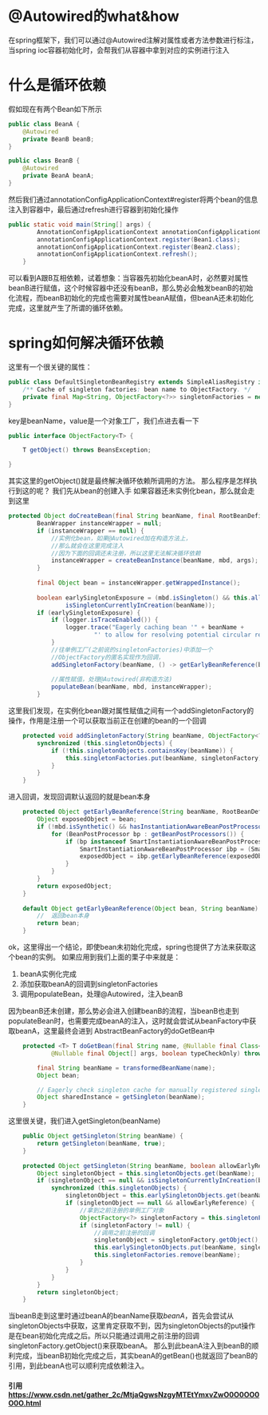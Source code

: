 # @Autowired的what&how

在spring框架下，我们可以通过@Autowired注解对属性或者方法参数进行标注，当spring ioc容器初始化时，会帮我们从容器中拿到对应的实例进行注入

# 什么是循环依赖

假如现在有两个Bean如下所示

```java
public class BeanA {
    @Autowired
    private BeanB beanB;
}

public class BeanB {
    @Autowired
    private BeanA beanA;
}
```

然后我们通过annotationConfigApplicationContext#register将两个bean的信息注入到容器中，最后通过refresh进行容器到初始化操作

```java
public static void main(String[] args) {
        AnnotationConfigApplicationContext annotationConfigApplicationContext = new AnnotationConfigApplicationContext();
        annotationConfigApplicationContext.register(Bean1.class);
        annotationConfigApplicationContext.register(Bean2.class);
        annotationConfigApplicationContext.refresh();
    }
```

可以看到A跟B互相依赖，试着想象：当容器先初始化beanA时，必然要对属性beanB进行赋值，这个时候容器中还没有beanB，那么势必会触发beanB的初始化流程，而beanB初始化的完成也需要对属性beanA赋值，但beanA还未初始化完成，这里就产生了所谓的循环依赖。

# spring如何解决循环依赖

这里有一个很关键的属性：

```java
public class DefaultSingletonBeanRegistry extends SimpleAliasRegistry implements SingletonBeanRegistry {
	/** Cache of singleton factories: bean name to ObjectFactory. */
	private final Map<String, ObjectFactory<?>> singletonFactories = new HashMap<>(16);
}
```

key是beanName，value是一个对象工厂，我们点进去看一下

```java
public interface ObjectFactory<T> {

	T getObject() throws BeansException;

}
```

其实这里的getObject()就是最终解决循环依赖所调用的方法。
 那么程序是怎样执行到这的呢？
 我们先从bean的创建入手
 如果容器还未实例化bean，那么就会走到这里

```java
protected Object doCreateBean(final String beanName, final RootBeanDefinition mbd, final @Nullable Object[] args) throws BeanCreationException {
		BeanWrapper instanceWrapper = null;
		if (instanceWrapper == null) {
			//实例化bean，如果@Autowired加在构造方法上，
			//那么就会在这里完成注入
			//因为下面的回调还未注册，所以这里无法解决循环依赖
			instanceWrapper = createBeanInstance(beanName, mbd, args);
		}
		
		final Object bean = instanceWrapper.getWrappedInstance();
		
		boolean earlySingletonExposure = (mbd.isSingleton() && this.allowCircularReferences &&
				isSingletonCurrentlyInCreation(beanName));
		if (earlySingletonExposure) {
			if (logger.isTraceEnabled()) {
				logger.trace("Eagerly caching bean '" + beanName +
						"' to allow for resolving potential circular references");
			}
			//往单例工厂(之前说的singletonFactories)中添加一个
			//ObjectFactory的匿名实现作为回调，
			addSingletonFactory(beanName, () -> getEarlyBeanReference(beanName, mbd, bean));
			
			//属性赋值，处理@Autowired(非构造方法)
			populateBean(beanName, mbd, instanceWrapper);
		}
```

这里我们发现，在实例化bean跟对属性赋值之间有一个addSingletonFactory的操作，作用是注册一个可以获取当前正在创建的bean的一个回调

```java
	protected void addSingletonFactory(String beanName, ObjectFactory<?> singletonFactory) {
		synchronized (this.singletonObjects) {
			if (!this.singletonObjects.containsKey(beanName)) {
				this.singletonFactories.put(beanName, singletonFactory);
			}
		}
	}
```

进入回调，发现回调默认返回的就是bean本身

```java
	protected Object getEarlyBeanReference(String beanName, RootBeanDefinition mbd, Object bean) {
		Object exposedObject = bean;
		if (!mbd.isSynthetic() && hasInstantiationAwareBeanPostProcessors()) {
			for (BeanPostProcessor bp : getBeanPostProcessors()) {
				if (bp instanceof SmartInstantiationAwareBeanPostProcessor) {
					SmartInstantiationAwareBeanPostProcessor ibp = (SmartInstantiationAwareBeanPostProcessor) bp;
					exposedObject = ibp.getEarlyBeanReference(exposedObject, beanName);
				}
			}
		}
		return exposedObject;
	}
	
	default Object getEarlyBeanReference(Object bean, String beanName) throws BeansException {
		//	返回bean本身
		return bean;
	}
```

ok，这里得出一个结论，即使bean未初始化完成，spring也提供了方法来获取这个bean的实例。
 如果应用到我们上面的栗子中来就是：

1. beanA实例化完成
2. 添加获取beanA的回调到singletonFactories
3. 调用populateBean，处理@Autowired，注入beanB

因为beanB还未创建，那么势必会进入创建beanB的流程，当beanB也走到populateBean时，也需要完成beanA的注入，这时就会尝试从beanFactory中获取beanA，这里最终会进到
 AbstractBeanFactory的doGetBean中

```java
	protected <T> T doGetBean(final String name, @Nullable final Class<T> requiredType,
			@Nullable final Object[] args, boolean typeCheckOnly) throws BeansException {

		final String beanName = transformedBeanName(name);
		Object bean;

		// Eagerly check singleton cache for manually registered singletons.
		Object sharedInstance = getSingleton(beanName);
	}
```

这里很关键，我们进入getSingleton(beanName)

```java
	public Object getSingleton(String beanName) {
		return getSingleton(beanName, true);
	}
	
	protected Object getSingleton(String beanName, boolean allowEarlyReference) {
		Object singletonObject = this.singletonObjects.get(beanName);
		if (singletonObject == null && isSingletonCurrentlyInCreation(beanName)) {
			synchronized (this.singletonObjects) {
				singletonObject = this.earlySingletonObjects.get(beanName);
				if (singletonObject == null && allowEarlyReference) {
					//拿到之前注册的单例工厂对象
					ObjectFactory<?> singletonFactory = this.singletonFactories.get(beanName);
					if (singletonFactory != null) {
					    //调用之前注册的回调
						singletonObject = singletonFactory.getObject();
						this.earlySingletonObjects.put(beanName, singletonObject);
						this.singletonFactories.remove(beanName);
					}
				}
			}
		}
		return singletonObject;
	}
```

当beanB走到这里时通过beanA的beanName获取*beanA*，首先会尝试从singletonObjects中获取，这里肯定获取不到，因为singletonObjects的put操作是在bean初始化完成之后。所以只能通过调用之前注册的回调singletonFactory.getObject()来获取beanA。
 那么到此beanA注入到beanB的顺利完成，当beanB初始化完成之后，其实beanA的getBean()也就返回了beanB的引用，到此beanA也可以顺利完成依赖注入。



#### 引用 https://www.csdn.net/gather_2c/MtjaQgwsNzgyMTEtYmxvZwO0O0OO0O0O.html
